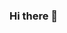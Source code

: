 ### Hi there 👋

<!--
**Toasin1Nibir/toasin1nibir** is a ✨ _special_ ✨ repository because its `README.md` (this file) appears on your GitHub profile.

Here are some ideas to get you started:

- 🔭 I’m currently working on MERN stack development
- 🌱 I’m currently learning React Js
- ⚡ Fun fact: I love to watch Football.

